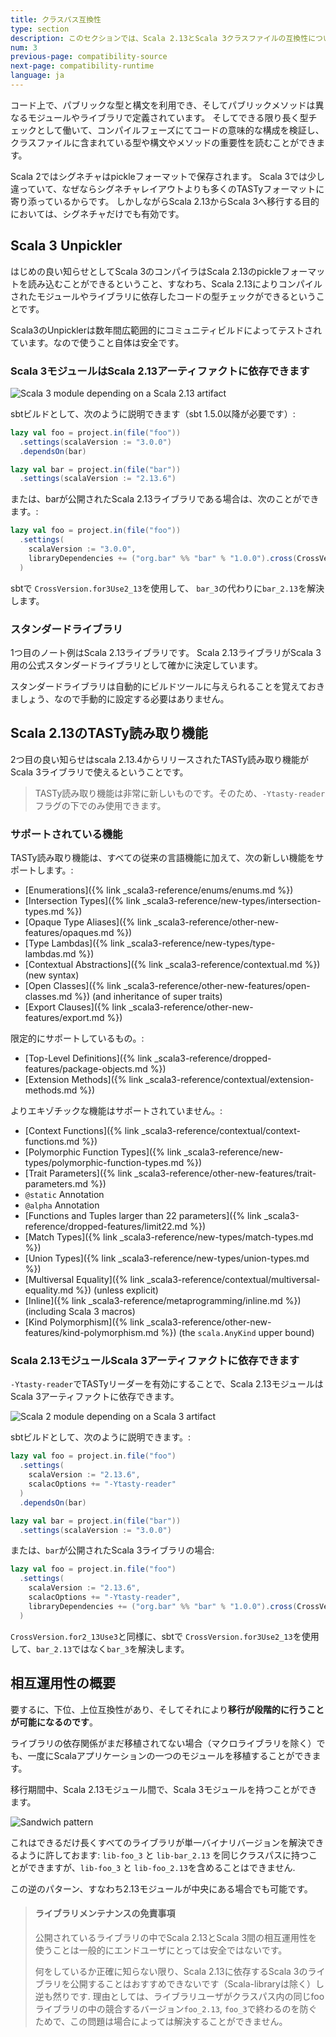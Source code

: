 ```yaml
---
title: クラスパス互換性
type: section
description: このセクションでは、Scala 2.13とScala 3クラスファイルの互換性について説明しています。
num: 3
previous-page: compatibility-source
next-page: compatibility-runtime
language: ja
---
```


コード上で、パブリックな型と構文を利用でき、そしてパブリックメソッドは異なるモジュールやライブラリで定義されています。
そしてできる限り長く型チェックとして働いて、コンパイルフェーズにてコードの意味的な構成を検証し、クラスファイルに含まれている型や構文やメソッドの重要性を読むことができます。

Scala 2ではシグネチャはpickleフォーマットで保存されます。
Scala 3では少し違っていて、なぜならシグネチャレイアウトよりも多くのTASTyフォーマットに寄り添っているからです。
しかしながらScala 2.13からScala 3へ移行する目的においては、シグネチャだけでも有効です。

## Scala 3 Unpickler

はじめの良い知らせとしてScala 3のコンパイラはScala 2.13のpickleフォーマットを読み込むことができるということ、すなわち、Scala 2.13によりコンパイルされたモジュールやライブラリに依存したコードの型チェックができるということです。

Scala3のUnpicklerは数年間広範囲的にコミュニティビルドによってテストされています。なので使うこと自体は安全です。

### Scala 3モジュールはScala 2.13アーティファクトに依存できます

![Scala 3 module depending on a Scala 2.13 artifact](/resources/images/scala3-migration/compatibility-3-to-213.svg)

sbtビルドとして、次のように説明できます（sbt 1.5.0以降が必要です）:

```scala
lazy val foo = project.in(file("foo"))
  .settings(scalaVersion := "3.0.0")
  .dependsOn(bar)

lazy val bar = project.in(file("bar"))
  .settings(scalaVersion := "2.13.6")
```

または、barが公開されたScala 2.13ライブラリである場合は、次のことができます。:

```scala
lazy val foo = project.in(file("foo"))
  .settings(
    scalaVersion := "3.0.0",
    libraryDependencies += ("org.bar" %% "bar" % "1.0.0").cross(CrossVersion.for3Use2_13)
  )
```

sbtで `CrossVersion.for3Use2_13`を使用して、 `bar_3`の代わりに`bar_2.13`を解決します。

### スタンダードライブラリ

1つ目のノート例はScala 2.13ライブラリです。
Scala 2.13ライブラリがScala 3用の公式スタンダードライブラリとして確かに決定しています。

スタンダードライブラリは自動的にビルドツールに与えられることを覚えておきましょう、なので手動的に設定する必要はありません。

## Scala 2.13のTASTy読み取り機能

2つ目の良い知らせはscala 2.13.4からリリースされたTASTy読み取り機能がScala 3ライブラリで使えるということです。

> TASTy読み取り機能は非常に新しいものです。そのため、`-Ytasty-reader` フラグの下でのみ使用できます。

### サポートされている機能

TASTy読み取り機能は、すべての従来の言語機能に加えて、次の新しい機能をサポートします。:
- [Enumerations]({% link _scala3-reference/enums/enums.md %})
- [Intersection Types]({% link _scala3-reference/new-types/intersection-types.md %})
- [Opaque Type Aliases]({% link _scala3-reference/other-new-features/opaques.md %})
- [Type Lambdas]({% link _scala3-reference/new-types/type-lambdas.md %})
- [Contextual Abstractions]({% link _scala3-reference/contextual.md %}) (new syntax)
- [Open Classes]({% link _scala3-reference/other-new-features/open-classes.md %}) (and inheritance of super traits)
- [Export Clauses]({% link _scala3-reference/other-new-features/export.md %})

限定的にサポートしているもの。:
- [Top-Level Definitions]({% link _scala3-reference/dropped-features/package-objects.md %})
- [Extension Methods]({% link _scala3-reference/contextual/extension-methods.md %})

よりエキゾチックな機能はサポートされていません。:
- [Context Functions]({% link _scala3-reference/contextual/context-functions.md %})
- [Polymorphic Function Types]({% link _scala3-reference/new-types/polymorphic-function-types.md %})
- [Trait Parameters]({% link _scala3-reference/other-new-features/trait-parameters.md %})
- `@static` Annotation
- `@alpha` Annotation
- [Functions and Tuples larger than 22 parameters]({% link _scala3-reference/dropped-features/limit22.md %})
- [Match Types]({% link _scala3-reference/new-types/match-types.md %})
- [Union Types]({% link _scala3-reference/new-types/union-types.md %})
- [Multiversal Equality]({% link _scala3-reference/contextual/multiversal-equality.md %}) (unless explicit)
- [Inline]({% link _scala3-reference/metaprogramming/inline.md %}) (including Scala 3 macros)
- [Kind Polymorphism]({% link _scala3-reference/other-new-features/kind-polymorphism.md %}) (the `scala.AnyKind` upper bound)

### Scala 2.13モジュールScala 3アーティファクトに依存できます

`-Ytasty-reader`でTASTyリーダーを有効にすることで、Scala 2.13モジュールはScala 3アーティファクトに依存できます。

![Scala 2 module depending on a Scala 3 artifact](/resources/images/scala3-migration/compatibility-213-to-3.svg)

sbtビルドとして、次のように説明できます。:

```scala
lazy val foo = project.in.file("foo")
  .settings(
    scalaVersion := "2.13.6",
    scalacOptions += "-Ytasty-reader"
  )
  .dependsOn(bar)

lazy val bar = project.in(file("bar"))
  .settings(scalaVersion := "3.0.0")
```

または、`bar`が公開されたScala 3ライブラリの場合:

```scala
lazy val foo = project.in.file("foo")
  .settings(
    scalaVersion := "2.13.6",
    scalacOptions += "-Ytasty-reader",
    libraryDependencies += ("org.bar" %% "bar" % "1.0.0").cross(CrossVersion.for2_13Use3)
  )
```

`CrossVersion.for2_13Use3`と同様に、sbtで `CrossVersion.for3Use2_13`を使用して、`bar_2.13`ではなく`bar_3`を解決します。

## 相互運用性の概要

要するに、下位、上位互換性があり、そしてそれにより**移行が段階的に行うことが可能になるのです**。

ライブラリの依存関係がまだ移植されてない場合（マクロライブラリを除く）でも、一度にScalaアプリケーションの一つのモジュールを移植することができます。

移行期間中、Scala 2.13モジュール間で、Scala 3モジュールを持つことができます。

![Sandwich pattern](/resources/images/scala3-migration/compatibility-sandwich.svg)

これはできるだけ長くすべてのライブラリが単一バイナリバージョンを解決できるように許しておます: `lib-foo_3` と `lib-bar_2.13` を同じクラスパスに持つことができますが、`lib-foo_3` と `lib-foo_2.13`を含めることはできません.

この逆のパターン、すなわち2.13モジュールが中央にある場合でも可能です。

> #### ライブラリメンテナンスの免責事項
> 
> 公開されているライブラリの中でScala 2.13とScala 3間の相互運用性を使うことは一般的にエンドユーザにとっては安全ではないです。
> 
> 何をしているか正確に知らない限り、Scala 2.13に依存するScala 3のライブラリを公開することはおすすめできないです（Scala-libraryは除く）し逆も然りです.
> 理由としては、ライブラリユーザがクラスパス内の同じfooライブラリの中の競合するバージョン`foo_2.13`, `foo_3`で終わるのを防ぐためで、この問題は場合によっては解決することができません。
